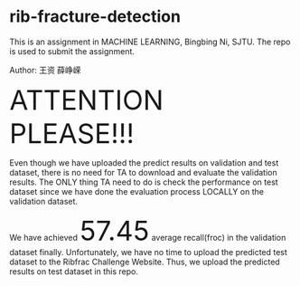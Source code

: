 # rib-fracture-detection
This is an assignment in MACHINE LEARNING, Bingbing Ni, SJTU. The repo is used to submit the assignment.

Author: 王资 薛峥嵘

<font size=7>ATTENTION PLEASE!!!</font>

Even though we have uploaded the predict results on validation and test dataset, there is no need for TA to download and evaluate the validation results. The ONLY thing TA need to do is check the performance on test dataset since we have done the evaluation process LOCALLY on the validation dataset.

We have achieved <font size=7>57.45</font> average recall(froc) in the validation dataset finally. Unfortunately, we have no time to upload the predicted test dataset to the Ribfrac Challenge Website. Thus, we upload the predicted results on test dataset in this repo. 
